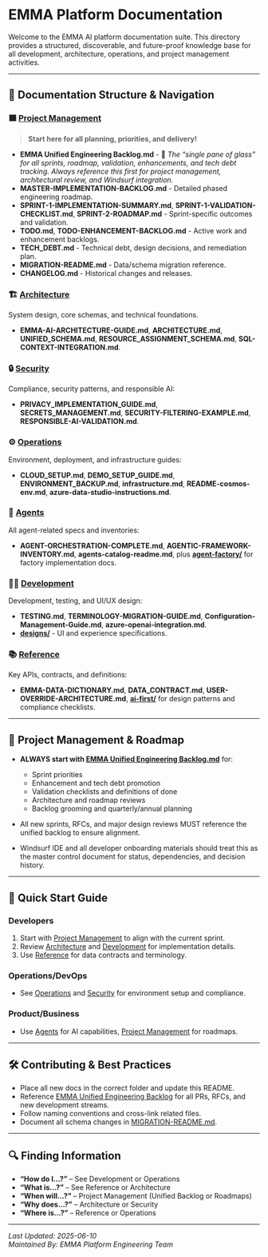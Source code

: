 # EMMA Platform Documentation

Welcome to the EMMA AI platform documentation suite. This directory provides a structured, discoverable, and future-proof knowledge base for all development, architecture, operations, and project management activities.

---

## 📂 Documentation Structure & Navigation

### 🟩 [Project Management](./project-management/)
> **Start here for all planning, priorities, and delivery!**
- **EMMA Unified Engineering Backlog.md** - 📌 *The “single pane of glass” for all sprints, roadmap, validation, enhancements, and tech debt tracking. Always reference this first for project management, architectural review, and Windsurf integration.*
- **MASTER-IMPLEMENTATION-BACKLOG.md** - Detailed phased engineering roadmap.
- **SPRINT-1-IMPLEMENTATION-SUMMARY.md**, **SPRINT-1-VALIDATION-CHECKLIST.md**, **SPRINT-2-ROADMAP.md** - Sprint-specific outcomes and validation.
- **TODO.md**, **TODO-ENHANCEMENT-BACKLOG.md** - Active work and enhancement backlogs.
- **TECH_DEBT.md** - Technical debt, design decisions, and remediation plan.
- **MIGRATION-README.md** - Data/schema migration reference.
- **CHANGELOG.md** - Historical changes and releases.

### 🏗️ [Architecture](./architecture/)
System design, core schemas, and technical foundations.
- **EMMA-AI-ARCHITECTURE-GUIDE.md**, **ARCHITECTURE.md**, **UNIFIED_SCHEMA.md**, **RESOURCE_ASSIGNMENT_SCHEMA.md**, **SQL-CONTEXT-INTEGRATION.md**.

### 🔒 [Security](./security/)
Compliance, security patterns, and responsible AI:
- **PRIVACY_IMPLEMENTATION_GUIDE.md**, **SECRETS_MANAGEMENT.md**, **SECURITY-FILTERING-EXAMPLE.md**, **RESPONSIBLE-AI-VALIDATION.md**.

### ⚙️ [Operations](./operations/)
Environment, deployment, and infrastructure guides:
- **CLOUD_SETUP.md**, **DEMO_SETUP_GUIDE.md**, **ENVIRONMENT_BACKUP.md**, **infrastructure.md**, **README-cosmos-env.md**, **azure-data-studio-instructions.md**.

### 🤖 [Agents](./agents/)
All agent-related specs and inventories:
- **AGENT-ORCHESTRATION-COMPLETE.md**, **AGENTIC-FRAMEWORK-INVENTORY.md**, **agents-catalog-readme.md**, plus **[agent-factory/](./agents/agent-factory/)** for factory implementation docs.

### 👨‍💻 [Development](./development/)
Development, testing, and UI/UX design:
- **TESTING.md**, **TERMINOLOGY-MIGRATION-GUIDE.md**, **Configuration-Management-Guide.md**, **azure-openai-integration.md**.
- **[designs/](./development/designs/)** - UI and experience specifications.

### 📚 [Reference](./reference/)
Key APIs, contracts, and definitions:
- **EMMA-DATA-DICTIONARY.md**, **DATA_CONTRACT.md**, **USER-OVERRIDE-ARCHITECTURE.md**, **[ai-first/](./reference/ai-first/)** for design patterns and compliance checklists.

---

## 🚦 Project Management & Roadmap

- **ALWAYS start with [EMMA Unified Engineering Backlog.md](./project-management/EMMA%20Unified%20Engineering%20Backlog.md)** for:
  - Sprint priorities
  - Enhancement and tech debt promotion
  - Validation checklists and definitions of done
  - Architecture and roadmap reviews
  - Backlog grooming and quarterly/annual planning

- All new sprints, RFCs, and major design reviews MUST reference the unified backlog to ensure alignment.

- Windsurf IDE and all developer onboarding materials should treat this as the master control document for status, dependencies, and decision history.

---

## 🚀 Quick Start Guide

### Developers
1. Start with [Project Management](./project-management/EMMA%20Unified%20Engineering%20Backlog.md) to align with the current sprint.
2. Review [Architecture](./architecture/) and [Development](./development/) for implementation details.
3. Use [Reference](./reference/) for data contracts and terminology.

### Operations/DevOps
- See [Operations](./operations/) and [Security](./security/) for environment setup and compliance.

### Product/Business
- Use [Agents](./agents/) for AI capabilities, [Project Management](./project-management/) for roadmaps.

---

## 🛠️ Contributing & Best Practices

- Place all new docs in the correct folder and update this README.
- Reference [EMMA Unified Engineering Backlog](./project-management/EMMA%20Unified%20Engineering%20Backlog.md) for all PRs, RFCs, and new development streams.
- Follow naming conventions and cross-link related files.
- Document all schema changes in [MIGRATION-README.md](./project-management/MIGRATION-README.md).

---

## 🔍 Finding Information

- **“How do I…?”** – See Development or Operations
- **“What is…?”** – See Reference or Architecture
- **“When will…?”** – Project Management (Unified Backlog or Roadmaps)
- **“Why does…?”** – Architecture or Security
- **“Where is…?”** – Reference or Operations

---

_Last Updated: 2025-06-10_  
_Maintained By: EMMA Platform Engineering Team_

